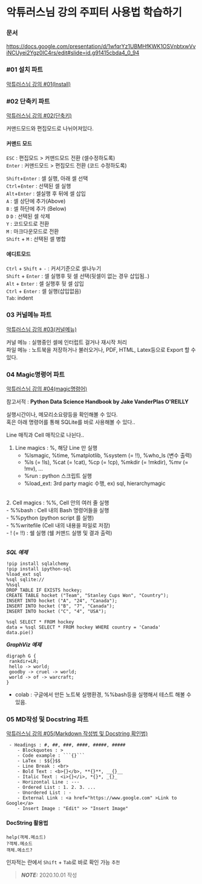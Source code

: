 # 악튜러스님 강의 주피터 사용법 학습하기 

### 문서
https://docs.google.com/presentation/d/1wfqrYz1UBMHfKWK1OSVnbtxwVviNCUyei2Ygz0IC4rs/edit#slide=id.g91415cbda4_0_94

### #01 설치 파트
[악튜러스님 강의 #01(Install)](https://www.youtube.com/watch?v=6WcNabw7sQg&list=PL73qGQ0nG_q3qI1KNAdGb2ILhm8UXb4CH&index=4)


### #02 단축키 파트
[악튜러스님 강의 #02(단축키)](https://www.youtube.com/watch?v=_whbI6r2Gj4&list=PL73qGQ0nG_q3qI1KNAdGb2ILhm8UXb4CH&index=5)

커맨드모드와 편집모드로 나뉘어져있다.

#### 커맨드 모드
`ESC` : 편집모드 > 커맨드모드 전환 (셀수정하도록)<br />
`Enter` : 커맨드모드 > 편집모드 전환 (코드 수정하도록)

`Shift`+`Enter` : 셀 실행, 아래 셀 선택<br />
`Ctrl`+`Enter` : 선택된 셀 실행<br />
`Alt`+`Enter` : 셀실행 후 뒤에 셀 삽입<br />
`A` : 셀 상단에 추가(Above)<br />
`B` : 셀 하단에 추가 (Below)<br />
`D` `D` : 선택된 셀 삭제<br />
`Y` : 코드모드로 전환<br />
`M` : 마크다운모드로 전환<br />
`Shift` + `M` : 선택된 셀 병합<br />

#### 에디트모드
`Ctrl` + `Shift` + `-` : 커서기준으로 셀나누기<br />
`Shift` + `Enter` : 셀 실행후 뒷 셀 선택(뒷셀이 없는 경우 삽입됨..)<br />
`Alt` + `Enter` : 셀 실행후 뒷 셀 삽입<br />
`Ctrl` + `Enter` : 셀 실행(삽입없음)<br />
`Tab`: indent<br />

### 03 커널메뉴 파트
[악튜러스님 강의 #03(커널메뉴)](https://www.youtube.com/watch?v=Wf8uaassOn8&list=PL73qGQ0nG_q3qI1KNAdGb2ILhm8UXb4CH&index=8)

커널 메뉴 : 실행중인 셀에 인터럽트 걸거나 재시작 처리<br />
파일 메뉴 : 노트북을 저장하거나 불러오거나, PDF, HTML, Latex등으로 Export 할 수 있다.<br />

### 04 Magic명령어 파트
[악튜러스님 강의 #04(magic명령어)](https://www.youtube.com/watch?v=x-XmjsMu8SU&list=PL73qGQ0nG_q3qI1KNAdGb2ILhm8UXb4CH&index=6)

참고서적 : **Python Data Science Handbook by Jake VanderPlas O'REILLY**



실행시간이나, 메모리소요량등을 확인해볼 수 있다.<br />
혹은 아래 명령어를 통해 SQLite를 바로 사용해볼 수 있다..<br />


Line 매직과 Cell 매직으로 나뉜다..<br />
1. Line magics : %, 해당 Line 만 실행<br />
    - %lsmagic, %time, %matplotlib, %system (= !!), %who_ls (변수 출력)<br />
    - %ls (= !ls), %cat (= !cat), %cp (= !cp), %mkdir (= !mkdir), %mv (= !mv), …<br />
    - %run : python 스크립트 실행<br />
    - %load_ext: 3rd party magic 수행, ex) sql, hierarchymagic<br />
<br />
2. Cell magics : %%, Cell 안의 여러 줄 실행<br />
    - %%bash : Cell 내의 Bash 명령어들을 실행<br />
    - %%python (python script 를 실행)<br />
    - %%writefile (Cell 내의 내용을 파일로 저장)<br />
    - ! (= !!) : 쉘 실행 (쉘 커맨드 실행 및 결과 출력)<br />
 <br />
 
 **_SQL 예제_**<br />
```
!pip install sqlalchemy
!pip install ipython-sql
%load_ext sql
%sql sqlite:// 
%%sql
DROP TABLE IF EXISTS hockey;
CREATE TABLE hocket ("Team", "Stanley Cups Won", "Country");
INSERT INTO hocket ("A", "24", "Canada");
INSERT INTO hocket ("B", "7", "Canada");
INSERT INTO hocket ("C", "4", "USA");

%sql SELECT * FROM hockey
data = %sql SELECT * FROM hockey WHERE country = 'Canada'
data.pie()
```

 **_GraphViz 예제_**<br />
 ```
 digraph G {
  rankdir=LR;
  hello -> world;
  goodby -> cruel -> world;
  world -> of -> warcraft;
 }
 ```
 
 * colab : 구글에서 만든 노트북 실행환경, %%bash등을 실행해서 테스트 해볼 수 있음.
 
### 05 MD작성 및 Docstring 파트
[악튜러스님 강의 #05(Markdown 작성법 및 Docstring 확인법)](https://www.youtube.com/watch?v=JodL6144BCk&list=PL73qGQ0nG_q3qI1KNAdGb2ILhm8UXb4CH&index=7)

```
 - Headings : #, ##, ###, ####, #####, #####
    - Blockquotes : >
    - Code example : ```{}```
    - LaTex : $${}$$
    - Line Break : <br>
    - Bold Text : <b>{}</b>, **{}**, __{}__
    - Italic Text : <i>{}</i>, *{}*, _{}_
    - Horizontal Line : ---
    - Ordered List : 1. 2. 3. ...
    - Unordered List : -
    - External Link : <a href="https://www.google.com" >Link to Google</a>
    - Insert Image : "Edit" >> "Insert Image"
```
 
#### DocString 활용법
```
help(객체.메소드)
?객체.메소드
객체.메소드?
```

인자적는 란에서 `Shift` + `Tab`로 바로 확인 가능 `추천`<br />

 
> **_NOTE:_**  2020.10.01 작성

